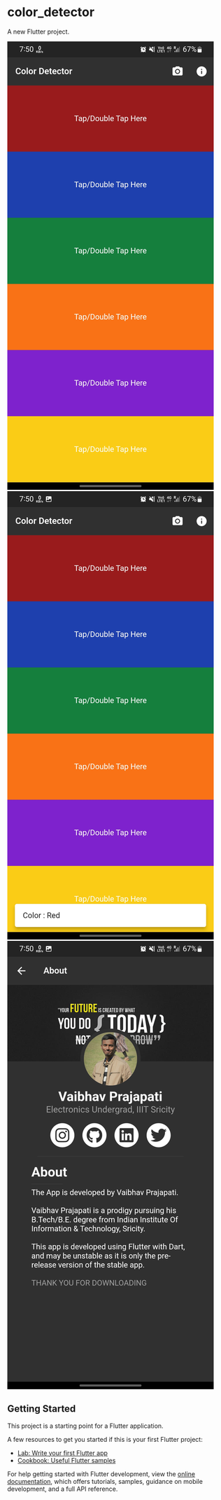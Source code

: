# color_detector

A new Flutter project.

![Image 1](Screenshot_20221010-195024.jpg "Optional Title")
![Image 2](Screenshot_20221010-195033.jpg "Optional Title")
![Image 3](Screenshot_20221010-195038.jpg "Optional Title")
## Getting Started

This project is a starting point for a Flutter application.

A few resources to get you started if this is your first Flutter project:

- [Lab: Write your first Flutter app](https://docs.flutter.dev/get-started/codelab)
- [Cookbook: Useful Flutter samples](https://docs.flutter.dev/cookbook)

For help getting started with Flutter development, view the
[online documentation](https://docs.flutter.dev/), which offers tutorials,
samples, guidance on mobile development, and a full API reference.
